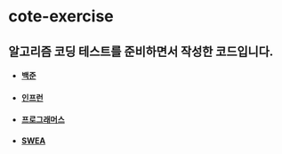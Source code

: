 # cote-exercise
## 알고리즘 코딩 테스트를 준비하면서 작성한 코드입니다.

- #### [백준](https://github.com/jingyu9804/cote-exercise/tree/main/src/main/java/cote/baekjoon)
- #### [인프런](https://github.com/jingyu9804/cote-exercise/tree/main/src/main/java/cote/inflearn)
- #### [프로그래머스](https://github.com/jingyu9804/cote-exercise/tree/main/src/main/java/cote/programmers)
- #### [SWEA](https://github.com/kim-jingyu/cote-exercise/tree/main/src/main/java/cote/swea)
